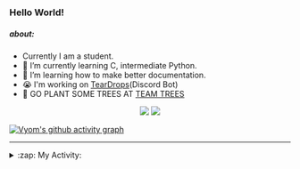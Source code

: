### Hello World!

##### about:
- Currently I am a student.
- 🌱 I’m currently learning C, intermediate Python.
- 🌱 I’m learning how to make better documentation.
- 😭 I'm working on [TearDrops](https://github.com/Vyvy-vi/TearDrops)(Discord Bot)
- 🌱 GO PLANT SOME TREES AT [TEAM TREES](https://teamtrees.org/)

<p align="center">
  <a href="https://twitter.com/Vyvy_viM"><img target="_blank" src="https://img.shields.io/badge/twitter%20@Vyvy_viM-0D95E8?style=for-the-badge&logo=twitter&logoColor=white"/></a> 
  <a href="https://vyvy-vi.github.io/portfolio"><img target="_blank" src="https://img.shields.io/badge/-I%27m_craving_for_open_source-green?style=for-the-badge&logo=github&logoColor=black"/></a> 
</p>

[![Vyom's github activity graph](https://activity-graph.herokuapp.com/graph?username=Vyvy-vi)](https://github.com/ashutosh00710/github-readme-activity-graph)

---
<details>
  <summary>:zap: My Activity:</summary>
  
<!--START_SECTION:waka-->
**I'm a Night 🦉** 

```text
🌞 Morning    6 commits      █████░░░░░░░░░░░░░░░░░░░░   23.08% 
🌆 Daytime    2 commits      ██░░░░░░░░░░░░░░░░░░░░░░░   7.69% 
🌃 Evening    3 commits      ███░░░░░░░░░░░░░░░░░░░░░░   11.54% 
🌙 Night      15 commits     ██████████████░░░░░░░░░░░   57.69%

```
📅 **I'm Most Productive on Sunday** 

```text
Monday       4 commits      ███░░░░░░░░░░░░░░░░░░░░░░   15.38% 
Tuesday      3 commits      ███░░░░░░░░░░░░░░░░░░░░░░   11.54% 
Wednesday    1 commits      █░░░░░░░░░░░░░░░░░░░░░░░░   3.85% 
Thursday     1 commits      █░░░░░░░░░░░░░░░░░░░░░░░░   3.85% 
Friday       1 commits      █░░░░░░░░░░░░░░░░░░░░░░░░   3.85% 
Saturday     5 commits      ████░░░░░░░░░░░░░░░░░░░░░   19.23% 
Sunday       11 commits     ██████████░░░░░░░░░░░░░░░   42.31%

```


📊 **This Week I Spent My Time On** 

```text
🔥 Editors: 
Vim                      10 hrs 19 mins      ████████████████████████░   99.26% 
VS Code                  4 mins              ░░░░░░░░░░░░░░░░░░░░░░░░░   0.74%

🐱‍💻 Projects: 
TEC-Discord-Automation   9 hrs 10 mins       ██████████████████████░░░   88.17% 
PythonFlask-JobBoard     53 mins             ██░░░░░░░░░░░░░░░░░░░░░░░   8.56% 
another-discord-bot      8 mins              ░░░░░░░░░░░░░░░░░░░░░░░░░   1.41% 
TearDrops                6 mins              ░░░░░░░░░░░░░░░░░░░░░░░░░   1.09% 
Unknown Project          4 mins              ░░░░░░░░░░░░░░░░░░░░░░░░░   0.77%

```


<!--END_SECTION:waka-->
</details>
